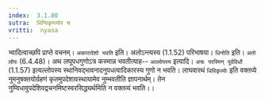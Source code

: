 ```yaml
---
index:  3.1.80
sutra:  धिन्विकृण्व्योर च
vritti:  nyasa
---
```


भ्वादित्वाच्छपि प्राप्ते वचनम्। `अकारादेशो भवति` इति। अलोऽन्त्यस्य (1.1.52) परिभाषया। `धिनोति` इति। `अतो लोपः` (6.4.48)। अथ लघूपधगुणोऽत्र कस्मान्न भवतीत्याह-- `अल्लोपस्य` इत्यादि। `अचः परस्मिन् पूर्वविधौ` (1.1.57) इत्यल्लोपस्य स्थानिवद्भावनादनुपधत्वादिकारस्य गुणो न भवति। लाघवारथं `धिविकृव्योः` इति वक्तव्ये नुमनुषक्तयोर्ग्रहणं कृतमुपदेशावस्थायामेव नुम्भवतीति ज्ञापनार्थम्। तेन नुम्विधावुपदेशिवद्वचनमिष्टस्वरसिद्ध्यर्थमिति न वक्तव्यं भवति।।

